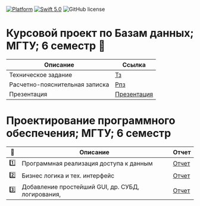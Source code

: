 [![Platform](https://img.shields.io/badge/platform-iOS-green.svg)]()
[![Swift 5.0](https://img.shields.io/badge/Swift-5.0-orange.svg)](https://swift.org)
![GitHub license](https://img.shields.io/badge/license-MIT-blue.svg?style=flat)

# Курсовой проект по Базам данных; МГТУ; 6 семестр 🤙

| Описание | Ссылка |
| --- | --- |
| Техническое задание | [Тз]() |
| Расчетно-пояснительная записка  | [Рпз]() |
| Презентация  | [Презентация]() |


# Проектирование программного обеспечения; МГТУ; 6 семестр

| :1234: | Описание | Отчет |
| --- | --- | --- |
| :one: | Программная реализация доступа к данным | [Отчет](https://github.com/timoninas/simple-shop/blob/master/reports/lab_01.pdf) |
| :two: | Бизнес логика и тех. интерфейс | [Отчет]() |
| :three: | Добавление простейший GUI, др. СУБД, логирования,  | [Отчет]() |
